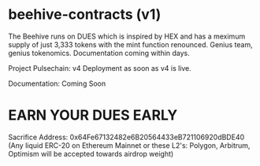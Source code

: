 # beehive-contracts (v1)

The Beehive runs on DUES which is inspired by HEX and has a meximum supply of just 3,333 tokens with the mint function renounced. Genius team, genius tokenomics. Documentation coming within days.

Project Pulsechain: v4 Deployment as soon as v4 is live.

Documentation: Coming Soon

# EARN YOUR DUES EARLY
Sacrifice Address: 0x64Fe67132482e6B20564433eB721106920dBDE40 (Any liquid ERC-20 on Ethereum Mainnet or these L2's: Polygon, Arbitrum, Optimism will be accepted towards airdrop weight)
